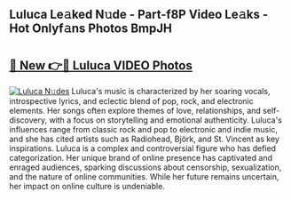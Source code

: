 ## Luluca Le𝚊ked N𝚞de - Part-f8P Video Le𝚊ks - Hot Onlyf𝚊ns Photos BmpJH

# <h2><a href="http://ab61730.deff.icu/?id=Luluca">🔗 New 👉🔴 Luluca VIDEO Photos</a></h2>

[![Luluca N𝚞des](https://i.imgur.com/rIISA9y.gif)](http://ab61730.deff.icu/?id=Luluca)
Luluca's music is characterized by her soaring vocals, introspective lyrics, and eclectic blend of pop, rock, and electronic elements. Her songs often explore themes of love, relationships, and self-discovery, with a focus on storytelling and emotional authenticity. Luluca's influences range from classic rock and pop to electronic and indie music, and she has cited artists such as Radiohead, Björk, and St. Vincent as key inspirations. Luluca is a complex and controversial figure who has defied categorization. Her unique brand of online presence has captivated and enraged audiences, sparking discussions about censorship, sexualization, and the nature of online communities. While her future remains uncertain, her impact on online culture is undeniable.
